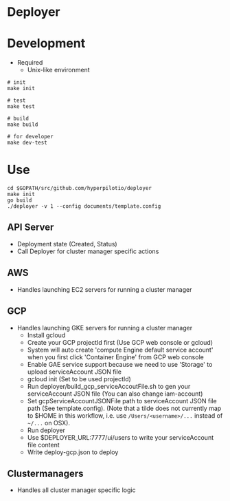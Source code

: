 # Deployer

# Development

* Required
    * Unix-like environment

```{shell}
# init
make init

# test
make test

# build
make build

# for developer
make dev-test
```

# Use
```{shell}
cd $GOPATH/src/github.com/hyperpilotio/deployer
make init
go build
./deployer -v 1 --config documents/template.config
```

API Server
-----------
  - Deployment state (Created, Status)
  - Call Deployer for cluster manager specific actions

AWS
-----------
  - Handles launching EC2 servers for running a cluster manager

GCP
-----------
  - Handles launching GKE servers for running a cluster manager  
      * Install gcloud
      * Create your GCP projectId first (Use GCP web console or gcloud)
      * System will auto create 'compute Engine default service account' when you first click 'Container Engine' from GCP web console
      * Enable GAE service support because we need to use 'Storage' to upload serviceAccount JSON file 
      * gcloud init (Set to be used projectId)
      * Run deployer/build_gcp_serviceAccoutFile.sh to gen your serviceAccount JSON file (You can also change iam-account)
      * Set gcpServiceAccountJSONFile path to serviceAccount JSON file path (See template.config). (Note that a tilde does not currently map to $HOME in this workflow, i.e. use `/Users/<username>/...` instead of `~/...` on OSX).
      * Run deployer
      * Use $DEPLOYER_URL:7777/ui/users to write your serviceAccount file content
      * Write deploy-gcp.json to deploy 

Clustermanagers
-----------
  - Handles all cluster manager specific logic
